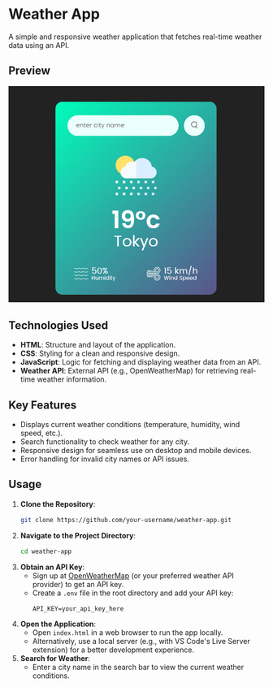 # Weather App

A simple and responsive weather application that fetches real-time weather data using an API.

## Preview

![Weather App Preview](./images/preview.png)

## Technologies Used
- **HTML**: Structure and layout of the application.
- **CSS**: Styling for a clean and responsive design.
- **JavaScript**: Logic for fetching and displaying weather data from an API.
- **Weather API**: External API (e.g., OpenWeatherMap) for retrieving real-time weather information.

## Key Features
- Displays current weather conditions (temperature, humidity, wind speed, etc.).
- Search functionality to check weather for any city.
- Responsive design for seamless use on desktop and mobile devices.
- Error handling for invalid city names or API issues.

## Usage
1. **Clone the Repository**:
   ```bash
   git clone https://github.com/your-username/weather-app.git
   ```
2. **Navigate to the Project Directory**:
   ```bash
   cd weather-app
   ```
3. **Obtain an API Key**:
   - Sign up at [OpenWeatherMap](https://openweathermap.org/) (or your preferred weather API provider) to get an API key.
   - Create a `.env` file in the root directory and add your API key:
     ```
     API_KEY=your_api_key_here
     ```
4. **Open the Application**:
   - Open `index.html` in a web browser to run the app locally.
   - Alternatively, use a local server (e.g., with VS Code's Live Server extension) for a better development experience.
5. **Search for Weather**:
   - Enter a city name in the search bar to view the current weather conditions.


